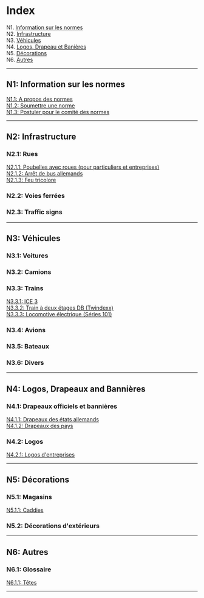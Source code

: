 # Index

N1. [Information sur les normes](#n1-information-sur-les-normes) <br/>
N2. [Infrastructure](#n2-infrastructure) <br/>
N3. [Véhicules](#n3-véhicules) <br/>
N4. [Logos, Drapeau et Banières](#n4-logos-drapeaux-et-banières) <br/>
N5. [Décorations](#n5-décorations) <br/>
N6. [Autres](#n6-autres)

***

## N1: Information sur les normes

[N1.1: A propos des normes](/BTEN/FR/N1/1) <br/>
[N1.2: Soumettre une norme](/BTEN/FR/N1/2) <br/>
[N1.3: Postuler pour le comité des normes](/BTEN/FR/N1/3)

***

## N2: Infrastructure
### N2.1: Rues
[N2.1.1: Poubelles avec roues (pour particuliers et entreprises)](/BTEN/FR/N2/1/1) <br/>
[N2.1.2: Arrêt de bus allemands](/BTEN/FR/N2/1/2) <br/>
[N2.1.3: Feu tricolore](/BTEN/FR/N2/1/3)
### N2.2: Voies ferrées
### N2.3: Traffic signs

***

## N3: Véhicules
### N3.1: Voitures
### N3.2: Camions
### N3.3: Trains
[N3.3.1: ICE 3](/BTEN/FR/N3/3/1) <br/>
[N3.3.2: Train à deux étages DB (Twindexx)](/BTEN/FR/N3/3/2) <br/>
[N3.3.3: Locomotive électrique (Séries 101)](/BTEN/FR/N3/3/3)
### N3.4: Avions
### N3.5: Bateaux
### N3.6: Divers

***

## N4: Logos, Drapeaux and Bannières
### N4.1: Drapeaux officiels et bannières
[N4.1.1: Drapeaux des états allemands](/BTEN/FR/N4/1/1) <br/>
[N4.1.2: Drapeaux des pays](/BTEN/FR/N4/1/2) <br/>
### N4.2: Logos
[N4.2.1: Logos d'entreprises](/BTEN/FR/N4/2/1)

***

## N5: Décorations
### N5.1: Magasins
[N5.1.1: Caddies](/BTEN/FR/N5/1/1)
### N5.2: Décorations d'extérieurs

***

## N6: Autres
### N6.1: Glossaire
[N6.1.1: Têtes](/BTEN/FR/N6/1/1)

***
